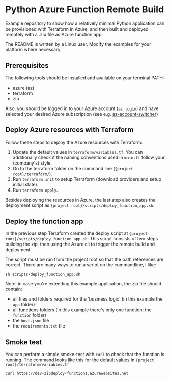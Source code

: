 # Python Azure Function Remote Build
Example repository to show how a relatively minimal Python application can be provisioned with Terraform in Azure, and 
then built and deployed remotely with a .zip file as Azure function app.

The README is written by a Linux user. Modify the examples for your platform where necessary.

## Prerequisites
The following tools should be installed and available on your terminal PATH:
- azure (az)
- terraform
- zip

Also, you should be logged in to your Azure account (`az login`) and have selected your desired Azure subscription
(see e.g. [az-account-switcher](https://github.com/abij/az-account-switcher))

## Deploy Azure resources with Terraform
Follow these steps to deploy the Azure resources with Terraform:
1. Update the default values in `terraform/variables.tf`. You can additionally check if the naming conventions used in
`main.tf` follow your (company's) style.
2. Go to the terraform folder on the command line (`{project root}/terraform/`).
3. Run `terraform init` to setup Terraform (download providers and setup initial state).
4. Run `terraform apply`.

Besides deploying the resources in Azure, the last step also creates the deployment script as
`{project root}/scripts/deploy_function_app.sh`.  

## Deploy the function app
In the previous step Terraform created the deploy script at `{project root}/scripts/deploy_function_app.sh`.
This script consists of two steps building the zip, then using the Azure cli to trigger the remote build and deployment.

The script must be run from the project root so that the path references are correct. There are many ways to run a
script on the commandline, I like:
```shell
sh scripts/deploy_function_app.sh
```

Note: in case you're extending this example application, the zip file should contain:
- all files and folders required for the 'business logic' (in this example the `app` folder)
- all functions folders (in this example there's only one function: the `function` folder)
- the `host.json` file
- the `requirements.txt` file

## Smoke test
You can perform a simple smoke-test with `curl` to check that the function is running. The command looks like this for the default values in `{project root}/terraform/variables.tf` 
```shell
curl https://dev-zipdeploy-functions.azurewebsites.net
```